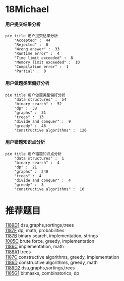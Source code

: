 # 18Michael

<!-- tabs:start -->



#### **用户提交结果分析**

```mermaid
pie title 用户提交结果分析
    "Accepted" :  44
    "Rejected" :  0
    "Wrong answer" :  33
    "Runtime error" :  4
    "Time limit exceeded" :  8
    "Memory limit exceeded" :  10
    "Compilation error" :  1
    "Partial" :  0
```

#### **用户做题类型偏好分析**

```mermaid
pie title 用户做题类型偏好分析
    "data structures" :  54
    "binary search" :  52
    "dp" :  38
    "graphs" :  31
    "trees" :  13
    "divide and conquer" :  9
    "greedy" :  46
    "constructive algorithms" :  126
```
#### **用户错题知识点分析**

```mermaid
pie title 用户错题知识点分析
    "data structures" :  1
    "binary search" :  4
    "dp" :  21
    "graphs" :  240
    "trees" :  4
    "divide and conquer" :  4
    "greedy" :  3
    "constructive algorithms" :  16
```



<!-- tabs:end -->
# 推荐题目
[1189D1](https://codeforces.com/contest/1189D/problem/1)		dsu,graphs,sortings,trees		  
[1187F](https://codeforces.com/contest/1187/problem/F)		dp,
                        math,
                        probabilities		  
[1187B](https://codeforces.com/contest/1187/problem/B)		binary search,
                        implementation,
                        strings		  
[1005C](https://codeforces.com/contest/1005/problem/C)		brute force,
                        greedy,
                        implementation		  
[1186C](https://codeforces.com/contest/1186/problem/C)		implementation,
                        math		  
[1188A1](https://codeforces.com/contest/1188A/problem/1)		trees		  
[1187C](https://codeforces.com/contest/1187/problem/C)		constructive algorithms,
                        greedy,
                        implementation		  
[1186D](https://codeforces.com/contest/1186/problem/D)		constructive algorithms,
                        greedy,
                        math		  
[1189D2](https://codeforces.com/contest/1189D/problem/2)		dsu,graphs,sortings,trees		  
[1185G1](https://codeforces.com/contest/1185G/problem/1)		bitmasks,
                        combinatorics,
                        dp		  

